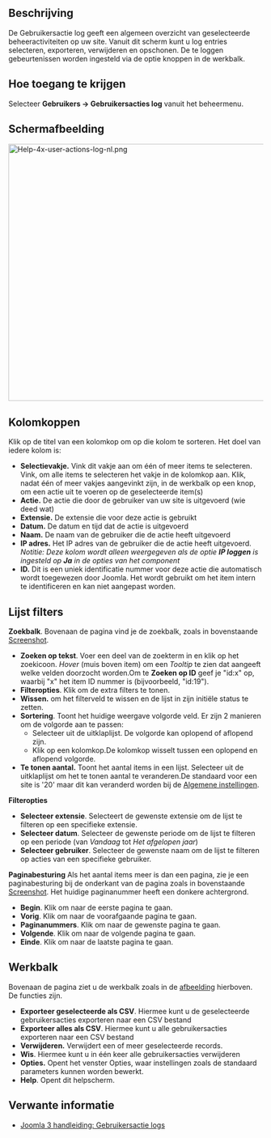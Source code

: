 <!-- Filename: Help4.x:User_Actions_Log / Display title: Gebruiker actielog -->

## Beschrijving

De Gebruikersactie log geeft een algemeen overzicht van geselecteerde
beheeractiviteiten op uw site. Vanuit dit scherm kunt u log entries
selecteren, exporteren, verwijderen en opschonen. De te loggen
gebeurtenissen worden ingesteld via de optie knoppen in de werkbalk.

## Hoe toegang te krijgen

Selecteer **Gebruikers **→** Gebruikersacties log** vanuit het
beheermenu.

## Schermafbeelding

<img
src="https://docs.joomla.org/images/thumb/c/c8/Help-4x-user-actions-log-nl.png/800px-Help-4x-user-actions-log-nl.png"
decoding="async"
srcset="https://docs.joomla.org/images/thumb/c/c8/Help-4x-user-actions-log-nl.png/1200px-Help-4x-user-actions-log-nl.png 1.5x, https://docs.joomla.org/images/c/c8/Help-4x-user-actions-log-nl.png 2x"
data-file-width="1300" data-file-height="826" width="800" height="508"
alt="Help-4x-user-actions-log-nl.png" />

## Kolomkoppen

Klik op de titel van een kolomkop om op die kolom te sorteren. Het doel
van iedere kolom is:

- **Selectievakje.** Vink dit vakje aan om één of meer items te
  selecteren. Vink, om alle items te selecteren het vakje in de kolomkop
  aan. Klik, nadat één of meer vakjes aangevinkt zijn, in de werkbalk op
  een knop, om een actie uit te voeren op de geselecteerde item(s)
- **Actie.** De actie die door de gebruiker van uw site is uitgevoerd
  (wie deed wat)
- **Extensie.** De extensie die voor deze actie is gebruikt
- **Datum.** De datum en tijd dat de actie is uitgevoerd
- **Naam.** De naam van de gebruiker die de actie heeft uitgevoerd
- **IP adres.** Het IP adres van de gebruiker die de actie heeft
  uitgevoerd. *Notitie: Deze kolom wordt alleen weergegeven als de optie
  **IP loggen** is ingesteld op **Ja** in de opties van het component*
- **ID.** Dit is een uniek identificatie nummer voor deze actie die
  automatisch wordt toegewezen door Joomla. Het wordt gebruikt om het
  item intern te identificeren en kan niet aangepast worden.

## Lijst filters

**Zoekbalk**. Bovenaan de pagina vind je de zoekbalk, zoals in
bovenstaande [Screenshot](#screenshot).

- **Zoeken op tekst**. Voer een deel van de zoekterm in en klik op het
  zoekicoon. *Hover* (muis boven item) om een *Tooltip* te zien dat
  aangeeft welke velden doorzocht worden.Om te **Zoeken op ID** geef je
  "id:x" op, waarbij "x" het item ID nummer is (bijvoorbeeld, "id:19").
- **Filteropties**. Klik om de extra filters te tonen.
- **Wissen.** om het filterveld te wissen en de lijst in zijn initiële
  status te zetten.
- **Sortering**. Toont het huidige weergave volgorde veld. Er zijn 2
  manieren om de volgorde aan te passen:
  - Selecteer uit de uitklaplijst. De volgorde kan oplopend of aflopend
    zijn.
  - Klik op een kolomkop.De kolomkop wisselt tussen een oplopend en
    aflopend volgorde.
- **Te tonen aantal.** Toont het aantal items in een lijst. Selecteer
  uit de uitklaplijst om het te tonen aantal te veranderen.De standaard
  voor een site is '20' maar dit kan veranderd worden bij de [Algemene
  instellingen](https://docs.joomla.org/Help4.x:Site_Global_Configuration/nl#defaultlistlimit "Help4.x:Site Global Configuration/nl").

**Filteropties**

- **Selecteer extensie**. Selecteert de gewenste extensie om de lijst te
  filteren op een specifieke extensie.
- **Selecteer datum**. Selecteer de gewenste periode om de lijst te
  filteren op een periode (van *Vandaag* tot *Het afgelopen jaar*)
- **Selecteer gebruiker**. Selecteer de gewenste naam om de lijst te
  filteren op acties van een specifieke gebruiker.

**Paginabesturing** Als het aantal items meer is dan een pagina, zie je
een paginabesturing bij de onderkant van de pagina zoals in bovenstaande
[Screenshot](#screenshot). Het huidige paginanummer heeft een donkere
achtergrond.

- **Begin**. Klik om naar de eerste pagina te gaan.
- **Vorig**. Klik om naar de voorafgaande pagina te gaan.
- **Paginanummers**. Klik om naar de gewenste pagina te gaan.
- **Volgende**. Klik om naar de volgende pagina te gaan.
- **Einde**. Klik om naar de laatste pagina te gaan.

## Werkbalk

Bovenaan de pagina ziet u de werkbalk zoals in de
[afbeelding](#Schermafbeelding) hierboven. De functies zijn.

- **Exporteer geselecteerde als CSV**. Hiermee kunt u de geselecteerde
  gebruikersacties exporteren naar een CSV bestand
- **Exporteer alles als CSV**. Hiermee kunt u alle gebruikersacties
  exporteren naar een CSV bestand
- **Verwijderen.** Verwijdert een of meer geselecteerde records.
- **Wis**. Hiermee kunt u in één keer alle gebruikersacties verwijderen
- **Opties.** Opent het venster Opties, waar instellingen zoals de
  standaard parameters kunnen worden bewerkt.
- **Help**. Opent dit helpscherm.

## Verwante informatie

- [Joomla 3 handleiding: Gebruikersactie
  logs](https://docs.joomla.org/J3.x:User_Action_Logs/nl "J3.x:User Action Logs/nl")
